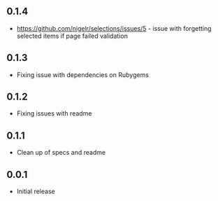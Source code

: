 
## 0.1.4

* https://github.com/nigelr/selections/issues/5 - issue with forgetting selected items if page failed validation


## 0.1.3

* Fixing issue with dependencies on Rubygems

## 0.1.2

* Fixing issues with readme

## 0.1.1

* Clean up of specs and readme

## 0.0.1

* Initial release


